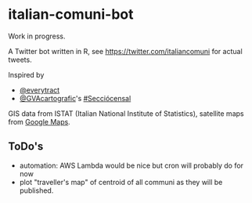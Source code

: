 # italian-comuni-bot

Work in progress.

A Twitter bot written in R, see https://twitter.com/italiancomuni for actual tweets.

Inspired by
* [@everytract](https://twitter.com/everytract)
* [@GVAcartografic](https://twitter.com/GVAcartografic)'s [#Secciócensal](https://twitter.com/hashtag/Secci%C3%B3censal?src=hash)

GIS data from ISTAT (Italian National Institute of Statistics),
satellite maps from [Google Maps](https://www.google.com/maps).


## ToDo's

* automation: AWS Lambda would be nice but cron will probably do for now
* plot "traveller's map" of centroid of all communi as they will be published.
